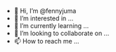 - 👋 Hi, I’m @fennyjuma
- 👀 I’m interested in ...
- 🌱 I’m currently learning ...
- 💞️ I’m looking to collaborate on ...
- 📫 How to reach me ...

<!---
fennyjuma/fennyjuma is a ✨ special ✨ repository because its `README.md` (this file) appears on your GitHub profile.
You can click the Preview link to take a look at your changes.
--->
